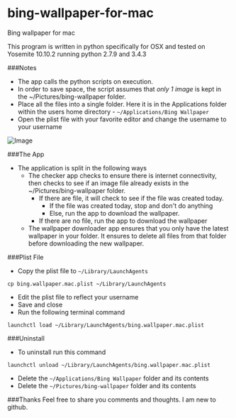 # bing-wallpaper-for-mac
Bing wallpaper for mac

This program is written in python specifically for OSX and tested on Yosemite 10.10.2 running python 2.7.9 and 3.4.3

###Notes

-  The app calls the python scripts on execution.
-  In order to save space, the script assumes that *only 1 image* is kept in the ~/Pictures/bing-wallpaper folder.
-  Place all the files into a single folder. Here it is in the Applications folder within the users home directory - `~/Applications/Bing Wallpaper`
-  Open the plist file with your favorite editor and change the username to your username

![Image](http://i.imgur.com/Zr9qkQs.jpg)

###The App
- The application is split in the following ways
	- The checker app checks to ensure there is internet connectivity, then checks to see if an image file already exists in the ~/Pictures/bing-wallpaper folder.
		- If there are file, it will check to see if the file was created today.
			- If the file was created today, stop and don't do anything
			- Else, run the app to download the wallpaper.
		- If there are no file, run the app to download the wallpaper
	- The wallpaper downloader app ensures that you only have the latest wallpaper in your folder. It ensures to delete all files from that folder before downloading the new wallpaper.

###Plist File
- Copy the plist file to `~/Library/LaunchAgents`
```
cp bing.wallpaper.mac.plist ~/Library/LaunchAgents
```
- Edit the plist file to reflect your username
- Save and close
- Run the following terminal command
```
launchctl load ~/Library/LaunchAgents/bing.wallpaper.mac.plist
```

###Uninstall
- To uninstall run this command
```
launchctl unload ~/Library/LaunchAgents/bing.wallpaper.mac.plist
```
- Delete the `~/Applications/Bing Wallpaper` folder and its contents
- Delete the `~/Pictures/bing-wallpaper` folder and its contents

###Thanks
Feel free to share you comments and thoughts. I am new to github.
